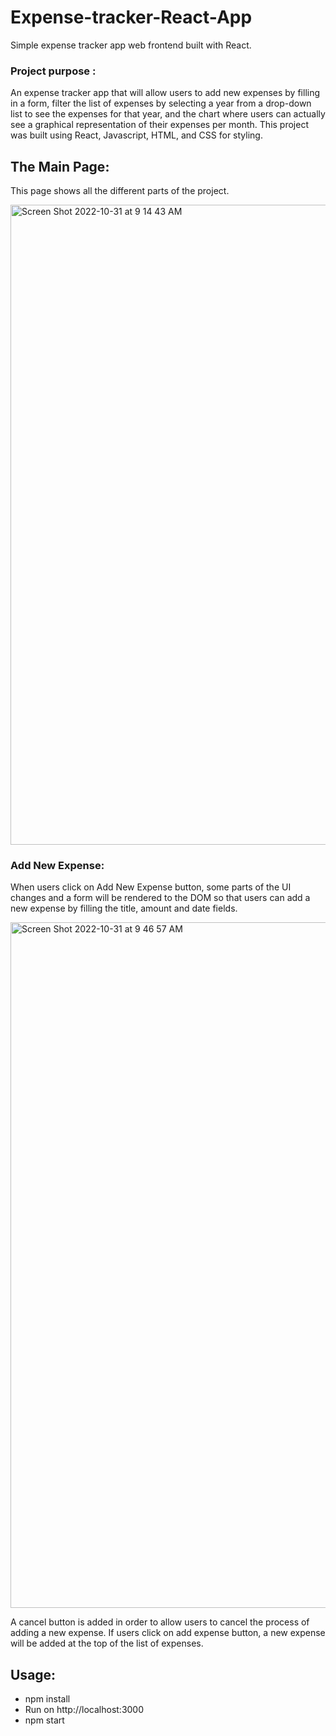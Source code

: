 # Expense-tracker-React-App

Simple expense tracker app web frontend built with React. 


### Project purpose :

An expense tracker app that will allow users to add new expenses by filling in a form, filter the list of expenses by selecting a year from a drop-down list to see the expenses for that year, and the chart where users can actually see a graphical representation of their expenses per month. This project was built using React, Javascript, HTML, and CSS for styling.


## The Main Page:

This page shows all the different parts of the project.

<img width="1024" alt="Screen Shot 2022-10-31 at 9 14 43 AM" src="https://user-images.githubusercontent.com/95029840/198962404-97f1fcb9-fa4f-4e7d-be05-6c588a19d072.png">


### Add New Expense:

When users click on Add New Expense button, some parts of the UI changes and a form will be rendered to the DOM so that users can add a new expense by filling the title, amount and date fields. 


<img width="1097" alt="Screen Shot 2022-10-31 at 9 46 57 AM" src="https://user-images.githubusercontent.com/95029840/198968169-2010bb0b-8f4a-4866-a7f0-237da8a1f085.png">


A cancel button is added in order to allow users to cancel the process of adding a new expense. If users click on add expense button, a new expense will be added at the top of the list of expenses.






## Usage:

- npm install
- Run on http://localhost:3000
- npm start
